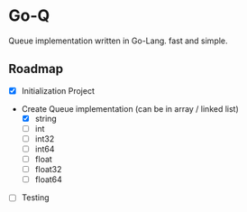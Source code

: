 # Go-Q

Queue implementation written in Go-Lang. fast and simple.

## Roadmap

- [X] Initialization Project
- Create Queue implementation (can be in array / linked list)
    - [X] string
    - [ ] int
    - [ ] int32
    - [ ] int64
    - [ ] float
    - [ ] float32
    - [ ] float64
- [ ] Testing